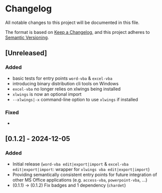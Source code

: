 # Changelog

All notable changes to this project will be documented in this file.

The format is based on [Keep a Changelog](https://keepachangelog.com/en/1.0.0/),
and this project adheres to [Semantic Versioning](https://semver.org/spec/v2.0.0.html).

## [Unreleased]

### Added

- basic tests for entry points ``word-vba`` & ``excel-vba``
- introducing binary distribution cli tools on Windows
- ``excel-vba`` no longer relies on xlwings being installed
- ``xlwings`` is now an optional import
- ``--xlwings|-x`` command-line option to use ``xlwings`` if installed

<!-- ### Changed -->
<!-- -  -->

### Fixed

-

<!-- ### Deprecated -->
<!-- -  -->
<!-- ### Removed -->
<!-- -  -->
<!-- ### Security -->
<!-- -  -->

## [0.1.2] - 2024-12-05

### Added

- Initial release (``word-vba edit|export|import`` & ``excel-vba edit|export|import``: wrapper for ``xlwings vba edit|export|import``)
- Providing semantically consistent entry points for future integration of other MS Office applications (e.g. ``access-vba``, ``powerpoint-vba``, ...)
- (0.1.1) -> (0.1.2) Fix badges and 1 dependency (``chardet``)
